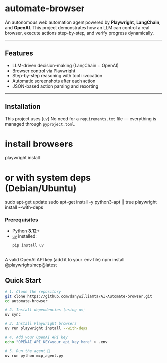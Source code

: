 
# automate-browser

An autonomous web automation agent powered by **Playwright**, **LangChain**, and **OpenAI**.
This project demonstrates how an LLM can control a real browser, execute actions step-by-step, and verify progress dynamically.

---

## Features

- LLM-driven decision-making (LangChain + OpenAI)
- Browser control via Playwright
- Step-by-step reasoning with tool invocation
- Automatic screenshots after each action
- JSON-based action parsing and reporting

---

## Installation

This project uses [`uv`]
No need for a `requirements.txt` file — everything is managed through `pyproject.toml`.
# install browsers
playwright install
# or with system deps (Debian/Ubuntu)
sudo apt-get update
sudo apt-get install -y python3-apt || true
playwright install --with-deps


### Prerequisites

- Python **3.12+**
- [`uv`](https://docs.astral.sh/uv/getting-started/installation/) installed:
  ```bash
  pip install uv

##
A valid OpenAI API key (add it to your .env file)
npm install @playwright/mcp@latest


## Quick Start


```bash
# 1. Clone the repository
git clone https://github.com/danywilliamta/AI-Automate-browser.git
cd automate-browser

# 2. Install dependencies (using uv)
uv sync

# 3. Install Playwright browsers
uv run playwright install --with-deps

# 4. Add your OpenAI API key
echo "OPENAI_API_KEY=your_api_key_here" > .env

# 5. Run the agent 🚀
uv run python mcp_agent.py